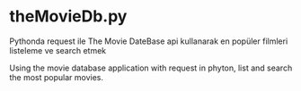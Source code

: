 # theMovieDb.py

Pythonda request ile The Movie DateBase api kullanarak en popüler filmleri listeleme ve search etmek

Using the movie database application with request in phyton, list and search the most popular movies.

